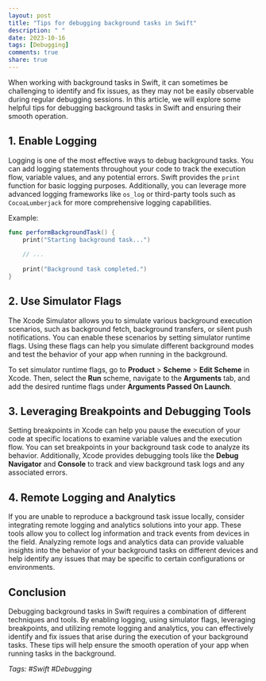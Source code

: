 ```yaml
---
layout: post
title: "Tips for debugging background tasks in Swift"
description: " "
date: 2023-10-16
tags: [Debugging]
comments: true
share: true
---
```


When working with background tasks in Swift, it can sometimes be challenging to identify and fix issues, as they may not be easily observable during regular debugging sessions. In this article, we will explore some helpful tips for debugging background tasks in Swift and ensuring their smooth operation.

## 1. Enable Logging
Logging is one of the most effective ways to debug background tasks. You can add logging statements throughout your code to track the execution flow, variable values, and any potential errors. Swift provides the `print` function for basic logging purposes. Additionally, you can leverage more advanced logging frameworks like `os_log` or third-party tools such as `CocoaLumberjack` for more comprehensive logging capabilities.

Example:
```swift
func performBackgroundTask() {
    print("Starting background task...")
    
    // ...
    
    print("Background task completed.")
}
```

## 2. Use Simulator Flags
The Xcode Simulator allows you to simulate various background execution scenarios, such as background fetch, background transfers, or silent push notifications. You can enable these scenarios by setting simulator runtime flags. Using these flags can help you simulate different background modes and test the behavior of your app when running in the background.

To set simulator runtime flags, go to **Product** > **Scheme** > **Edit Scheme** in Xcode. Then, select the **Run** scheme, navigate to the **Arguments** tab, and add the desired runtime flags under **Arguments Passed On Launch**.

## 3. Leveraging Breakpoints and Debugging Tools
Setting breakpoints in Xcode can help you pause the execution of your code at specific locations to examine variable values and the execution flow. You can set breakpoints in your background task code to analyze its behavior. Additionally, Xcode provides debugging tools like the **Debug Navigator** and **Console** to track and view background task logs and any associated errors.

## 4. Remote Logging and Analytics
If you are unable to reproduce a background task issue locally, consider integrating remote logging and analytics solutions into your app. These tools allow you to collect log information and track events from devices in the field. Analyzing remote logs and analytics data can provide valuable insights into the behavior of your background tasks on different devices and help identify any issues that may be specific to certain configurations or environments.

## Conclusion
Debugging background tasks in Swift requires a combination of different techniques and tools. By enabling logging, using simulator flags, leveraging breakpoints, and utilizing remote logging and analytics, you can effectively identify and fix issues that arise during the execution of your background tasks. These tips will help ensure the smooth operation of your app when running tasks in the background.

*Tags: #Swift #Debugging*